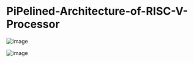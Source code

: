 # PiPelined-Architecture-of-RISC-V-Processor

![image](https://github.com/Likhitha811/PiPelined-Architecture-of-RISC-V-Processor/assets/122597190/93ed5a74-2287-4f53-b42d-7c562cb4fc16)

![image](https://github.com/Likhitha811/PiPelined-Architecture-of-RISC-V-Processor/assets/122597190/06a0cb1f-cdf4-4ca7-a679-573ffc5cb277)

